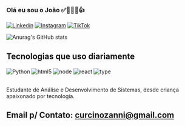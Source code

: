 ### Olá eu sou o João ✅👋👻🚀👍

[![Linkedin](https://img.shields.io/badge/LinkedIn-0077B5?style=for-the-badge&logo=linkedin&logoColor=white)](https://www.linkedin.com/in/jo%C3%A3o-pedro-curcino-zanni-b25a2929b/)
[![Instagram](https://img.shields.io/badge/Instagram-E4405F?style=for-the-badge&logo=instagram&logoColor=white)](https://www.instagram.com/yzannic/)
[![TikTok](https://img.shields.io/badge/TikTok-000000?style=for-the-badge&logo=tiktok&logoColor=white)](https://www.tiktok.com/@yjpczanni)

![Anurag's GitHub stats](https://github-readme-stats.vercel.app/api?username=JoaoPedroCZanni&show_icons=true&theme=radical)

## Tecnologias que uso diariamente 

<div>
    <img align = "center" alt="Python" src="https://img.shields.io/badge/Python-14354C?style=for-the-badge&logo=python&logoColor=white">
    <img align = "center" alt="html5" src="https://img.shields.io/badge/HTML5-E34F26?style=for-the-badge&logo=html5&logoColor=white">
    <img align = "center" alt="node" src="https://img.shields.io/badge/Node.js-43853D?style=for-the-badge&logo=node.js&logoColor=white">
    <img align = "center" alt="react" src="https://img.shields.io/badge/React-20232A?style=for-the-badge&logo=react&logoColor=61DAFB">
    <img align = "center" alt="type" src="https://img.shields.io/badge/TypeScript-007ACC?style=for-the-badge&logo=typescript&logoColor=white">
 
</div><br>

Estudante de Análise e Desenvolvimento de Sistemas, desde criança apaixonado por tecnologia. 

## Email p/ Contato: curcinozanni@gmail.com
